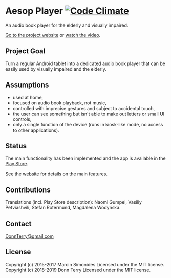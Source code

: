 Aesop Player [![Code Climate](https://codeclimate.com/github/donnKey/aesopPlayer/badges/gpa.svg)](https://codeclimate.com/github/donnKey/aesopPlayer)
============

An audio book player for the elderly and visually impaired.

[Go to the project website](http://donnKey.github.io/aesopPlayer/)
or
[watch the video](https://www.youtube.com/watch?v=RfLkoLtxzng).

Project Goal
------------
Turn a regular Android tablet into a dedicated audio book player that can be
easily used by visually impaired and the elderly.

Assumptions
-----------
* used at home,
* focused on audio book playback, not music,
* controlled with imprecise gestures and subject to accidental touch,
* the user can see something but isn't able to make out letters or small UI
  controls,
* only a single function of the device (runs in kiosk-like mode, no access to
  other applications).

Status
------
The main functionality has been implemented and the app is available in the
[Play Store](https://play.google.com/store/apps/details?id=com.studio4plus.aesopPlayer).

See the [website](http://donnKey.github.io/aesopPlayer/features.html) for details
on the main features.

Contributions
-------------
Translations (incl. Play Store description): Naomi Gumpel, Vasiliy Petviashvili,
Stefan Rotermund, Magdalena Wodyńska.

Contact
-------
DonnTerry@gmail.com

License
-------
Copyright (c) 2015-2017 Marcin Simonides Licensed under the MIT license.
Copyright (c) 2018-2019 Donn Terry Licensed under the MIT license.
